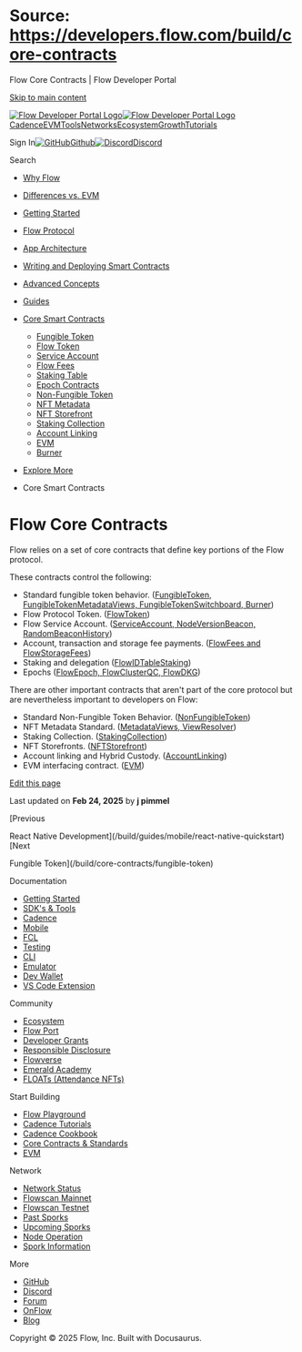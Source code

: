 # Source: https://developers.flow.com/build/core-contracts

Flow Core Contracts | Flow Developer Portal



[Skip to main content](#__docusaurus_skipToContent_fallback)

[![Flow Developer Portal Logo](/img/flow-docs-logo-dark.png)![Flow Developer Portal Logo](/img/flow-docs-logo-light.png)](/)[Cadence](/build/flow)[EVM](/evm/about)[Tools](/tools/flow-cli)[Networks](/networks/flow-networks)[Ecosystem](/ecosystem)[Growth](/growth)[Tutorials](/tutorials)

Sign In[![GitHub]()Github](https://github.com/onflow)[![Discord]()Discord](https://discord.gg/flow)

Search

* [Why Flow](/build/flow)
* [Differences vs. EVM](/build/differences-vs-evm)
* [Getting Started](/build/getting-started/contract-interaction)
* [Flow Protocol](/build/basics/blocks)
* [App Architecture](/build/app-architecture)
* [Writing and Deploying Smart Contracts](/build/learn-cadence)
* [Advanced Concepts](/build/advanced-concepts/account-abstraction)
* [Guides](/build/guides/account-linking)
* [Core Smart Contracts](/build/core-contracts)

  + [Fungible Token](/build/core-contracts/fungible-token)
  + [Flow Token](/build/core-contracts/flow-token)
  + [Service Account](/build/core-contracts/service-account)
  + [Flow Fees](/build/core-contracts/flow-fees)
  + [Staking Table](/build/core-contracts/staking-contract-reference)
  + [Epoch Contracts](/build/core-contracts/epoch-contract-reference)
  + [Non-Fungible Token](/build/core-contracts/non-fungible-token)
  + [NFT Metadata](/build/core-contracts/nft-metadata)
  + [NFT Storefront](/build/core-contracts/nft-storefront)
  + [Staking Collection](/build/core-contracts/staking-collection)
  + [Account Linking](/build/core-contracts/hybrid-custody)
  + [EVM](/build/core-contracts/evm)
  + [Burner](/build/core-contracts/burner)
* [Explore More](/build/explore-more)

* Core Smart Contracts

# Flow Core Contracts

Flow relies on a set of core contracts that define key portions of the
Flow protocol.

These contracts control the following:

* Standard fungible token behavior. ([FungibleToken, FungibleTokenMetadataViews, FungibleTokenSwitchboard, Burner](/build/core-contracts/fungible-token))
* Flow Protocol Token. ([FlowToken](/build/core-contracts/flow-token))
* Flow Service Account. ([ServiceAccount, NodeVersionBeacon, RandomBeaconHistory](/build/core-contracts/service-account))
* Account, transaction and storage fee payments. ([FlowFees and FlowStorageFees](/build/core-contracts/flow-fees))
* Staking and delegation ([FlowIDTableStaking](/build/core-contracts/staking-contract-reference))
* Epochs ([FlowEpoch, FlowClusterQC, FlowDKG](/build/core-contracts/epoch-contract-reference))

There are other important contracts that aren't part of the core protocol
but are nevertheless important to developers on Flow:

* Standard Non-Fungible Token Behavior. ([NonFungibleToken](/build/core-contracts/non-fungible-token))
* NFT Metadata Standard. ([MetadataViews, ViewResolver](/build/core-contracts/nft-metadata))
* Staking Collection. ([StakingCollection](/build/core-contracts/staking-collection))
* NFT Storefronts. ([NFTStorefront](/build/core-contracts/nft-storefront))
* Account linking and Hybrid Custody. ([AccountLinking](/build/core-contracts/hybrid-custody))
* EVM interfacing contract. ([EVM](/build/core-contracts/evm))

[Edit this page](https://github.com/onflow/docs/tree/main/docs/build/core-contracts/index.md)

Last updated on **Feb 24, 2025** by **j pimmel**

[Previous

React Native Development](/build/guides/mobile/react-native-quickstart)[Next

Fungible Token](/build/core-contracts/fungible-token)

Documentation

* [Getting Started](/build/getting-started/contract-interaction)
* [SDK's & Tools](/tools)
* [Cadence](https://cadence-lang.org/docs/)
* [Mobile](/build/guides/mobile/overview)
* [FCL](/tools/clients/fcl-js)
* [Testing](/build/smart-contracts/testing)
* [CLI](/tools/flow-cli)
* [Emulator](/tools/emulator)
* [Dev Wallet](https://github.com/onflow/fcl-dev-wallet)
* [VS Code Extension](/tools/vscode-extension)

Community

* [Ecosystem](/ecosystem)
* [Flow Port](https://port.onflow.org/)
* [Developer Grants](https://github.com/onflow/developer-grants)
* [Responsible Disclosure](https://flow.com/flow-responsible-disclosure)
* [Flowverse](https://www.flowverse.co/)
* [Emerald Academy](https://academy.ecdao.org/)
* [FLOATs (Attendance NFTs)](https://floats.city/)

Start Building

* [Flow Playground](https://play.flow.com/)
* [Cadence Tutorials](https://cadence-lang.org/docs/tutorial/first-steps)
* [Cadence Cookbook](https://open-cadence.onflow.org)
* [Core Contracts & Standards](/build/core-contracts)
* [EVM](/evm/about)

Network

* [Network Status](https://status.onflow.org/)
* [Flowscan Mainnet](https://flowdscan.io/)
* [Flowscan Testnet](https://testnet.flowscan.io/)
* [Past Sporks](/networks/node-ops/node-operation/past-sporks)
* [Upcoming Sporks](/networks/node-ops/node-operation/upcoming-sporks)
* [Node Operation](/networks/node-ops)
* [Spork Information](/networks/node-ops/node-operation/spork)

More

* [GitHub](https://github.com/onflow)
* [Discord](https://discord.gg/flow)
* [Forum](https://forum.onflow.org/)
* [OnFlow](https://onflow.org/)
* [Blog](https://flow.com/blog)

Copyright © 2025 Flow, Inc. Built with Docusaurus.